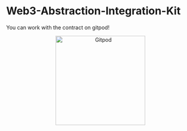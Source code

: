 #  Web3-Abstraction-Integration-Kit

You can work with the contract on gitpod!

<p align="center">
  <a href="https://gitpod.io/#https://github.com/Vara-Lab/Web3-Abstraction-Integration-Kit.git" target="_blank">
    <img src="https://gitpod.io/button/open-in-gitpod.svg" width="240" alt="Gitpod">
  </a>
</p>
